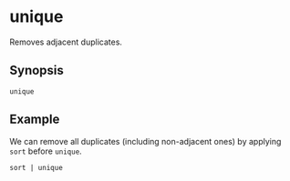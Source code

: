 # unique

Removes adjacent duplicates.

## Synopsis

```
unique
```

## Example

We can remove all duplicates (including non-adjacent ones) by applying `sort` before `unique`.

```
sort | unique
```
